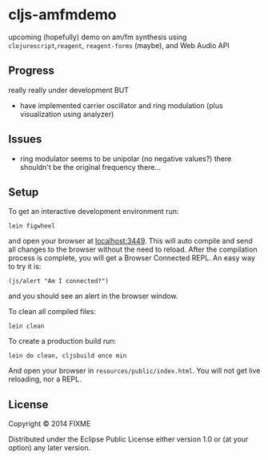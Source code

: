 # cljs-amfmdemo

upcoming (hopefully) demo on am/fm synthesis using `clojurescript`,`reagent`, `reagent-forms` (maybe), and Web Audio API

## Progress

really really under development BUT
- have implemented carrier oscillator and ring modulation (plus visualization using analyzer)

## Issues
- ring modulator seems to be unipolar (no negative values?) there shouldn't be the original frequency there...

## Setup

To get an interactive development environment run:

    lein figwheel

and open your browser at [localhost:3449](http://localhost:3449/).
This will auto compile and send all changes to the browser without the
need to reload. After the compilation process is complete, you will
get a Browser Connected REPL. An easy way to try it is:

    (js/alert "Am I connected?")

and you should see an alert in the browser window.

To clean all compiled files:

    lein clean

To create a production build run:

    lein do clean, cljsbuild once min

And open your browser in `resources/public/index.html`. You will not
get live reloading, nor a REPL. 

## License

Copyright © 2014 FIXME

Distributed under the Eclipse Public License either version 1.0 or (at your option) any later version.
